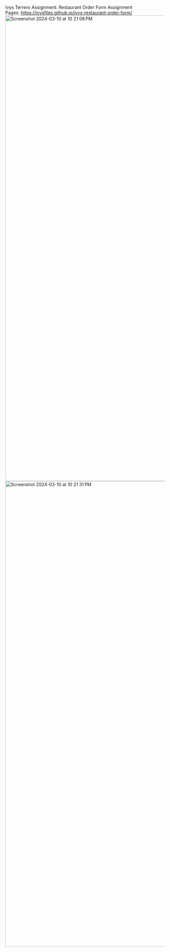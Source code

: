 Ivys Terrero Assignment: Restaurant Order Form Assignment<br>
Pages:  https://ivysfiles.github.io/ivys-restaurant-order-form/
<img width="1470" alt="Screenshot 2024-03-10 at 10 21 08 PM" src="https://github.com/Ivysfiles/ivys-restaurant-order-form/assets/159372751/85e20bb4-e2dc-4000-98b2-34a453aeadf6">
<img width="1470" alt="Screenshot 2024-03-10 at 10 21 31 PM" src="https://github.com/Ivysfiles/ivys-restaurant-order-form/assets/159372751/68bb3a2c-c50d-4c5a-bcde-eeec25319b43">

